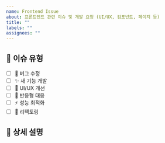```yaml
---
name: Frontend Issue
about: 프론트엔드 관련 이슈 및 개발 요청 (UI/UX, 컴포넌트, 페이지 등)
title: ""
labels: ""
assignees: ""
---
```


## 🎯 이슈 유형

- [ ] 🐛 버그 수정
- [ ] ✨ 새 기능 개발
- [ ] 🎨 UI/UX 개선
- [ ] 📱 반응형 대응
- [ ] ⚡ 성능 최적화
- [ ] 🔧 리팩토링

## 📝 상세 설명

<!-- 이슈에 대한 구체적인 설명을 작성해주세요 -->
